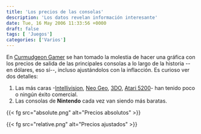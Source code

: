 ```yaml
---
title: 'Los precios de las consolas'
description: 'Los datos revelan información interesante'
date: Tue, 16 May 2006 11:33:56 +0000
draft: false
tags: [ 'Juegos']
categories: ['Varios']
---
```


En [Curmudgeon Gamer](https://web.archive.org/web/20060527032627/http://curmudgeongamer.com/2006/05/history-of-console-prices-or-500-aint.html) se han tomado la molestia de hacer una gráfica con los precios de salida de las principales consolas a lo largo de la historia --en dólares, eso sí--, incluso ajustándolos con la inflacción. Es curioso ver dos detalles:

1.  Las más caras -[Intellivision](http://en.wikipedia.org/wiki/Intellivision), [Neo Geo](http://en.wikipedia.org/wiki/Neo_Geo), [3DO](http://en.wikipedia.org/wiki/3DO_Console), [Atari 5200](http://en.wikipedia.org/wiki/Atari_5200)\- han tenido poco o ningún éxito comercial.
2.  Las consolas de **Nintendo** cada vez van siendo más baratas.

{{< fg src="absolute.png" alt="Precios absolutos" >}}

{{< fg src="relative.png" alt="Precios ajustados" >}}